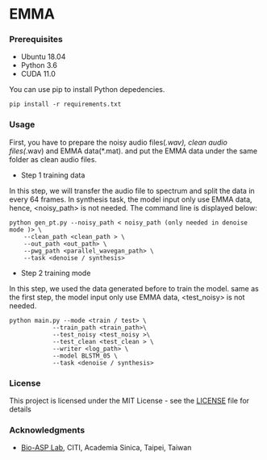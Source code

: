 # EMMA
### Prerequisites
* Ubuntu 18.04
* Python 3.6
* CUDA 11.0

You can use pip to install Python depedencies.
```
pip install -r requirements.txt 
```
### Usage

First, you have to prepare the noisy audio files(*.wav), clean audio files(*.wav) and EMMA data(*.mat). and put the EMMA data under the same folder as clean audio files.
* Step 1 training data 

In this step, we will transfer the audio file to spectrum and split the data in every 64 frames. In synthesis task, the model input only use EMMA data, hence, <noisy_path> is not needed. The command line is displayed below:
```
python gen_pt.py --noisy_path < noisy_path (only needed in denoise mode )> \   
    --clean_path <clean_path > \       
    --out_path <out_path> \       
    --pwg_path <parallel_wavegan_path> \       
    --task <denoise / synthesis>
```
  
* Step 2 training mode

In this step, we used the data generated before to train the model. same as the first step, the model input only use EMMA data, <test_noisy> is not needed. 
```
python main.py --mode <train / test> \
            --train_path <train_path>\
            --test_noisy <test_noisy >\
            --test_clean <test_clean > \
            --writer <log_path> \
            --model BLSTM_05 \
            --task <denoise / synthesis>
```
### License

This project is licensed under the MIT License - see the [LICENSE](/LLICENSE) file for details

### Acknowledgments
* [Bio-ASP Lab](https://bio-asplab.citi.sinica.edu.tw), CITI, Academia Sinica, Taipei, Taiwan
